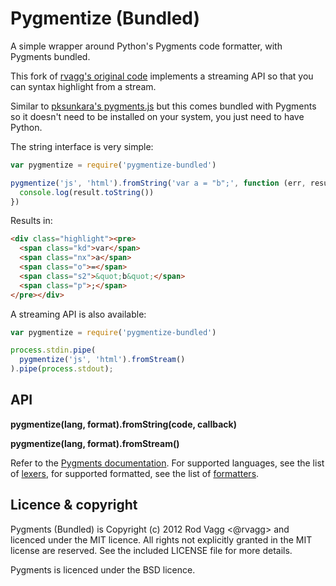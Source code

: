 # Pygmentize (Bundled)

A simple wrapper around Python's Pygments code formatter, with Pygments
bundled.

This fork of [rvagg's original code](https://github.com/rvagg/node-pygmentize-bundled) implements a streaming API so that you can syntax highlight from a stream.

Similar to [pksunkara's pygments.js](https://github.com/pksunkara/pygments.js) but this comes bundled with Pygments so it doesn't need to be installed on your system, you just need to have Python.

The string interface is very simple:

```js
var pygmentize = require('pygmentize-bundled')

pygmentize('js', 'html').fromString('var a = "b";', function (err, result) {
  console.log(result.toString())
})
```

Results in:

```html
<div class="highlight"><pre>
  <span class="kd">var</span>
  <span class="nx">a</span>
  <span class="o">=</span>
  <span class="s2">&quot;b&quot;</span>
  <span class="p">;</span>
</pre></div>
```

A streaming API is also available:

```js
var pygmentize = require('pygmentize-bundled')

process.stdin.pipe(
  pygmentize('js', 'html').fromStream()
).pipe(process.stdout);
```

## API

**pygmentize(lang, format).fromString(code, callback)**

**pygmentize(lang, format).fromStream()**

Refer to the [Pygments documentation](http://pygments.org/docs/). For supported languages, see the list of [lexers](http://pygments.org/docs/lexers/), for supported formatted, see the list of [formatters](http://pygments.org/docs/formatters/).

Licence & copyright
-------------------

Pygments (Bundled) is Copyright (c) 2012 Rod Vagg <@rvagg> and licenced under the MIT licence. All rights not explicitly granted in the MIT license are reserved. See the included LICENSE file for more details.

Pygments is licenced under the BSD licence.